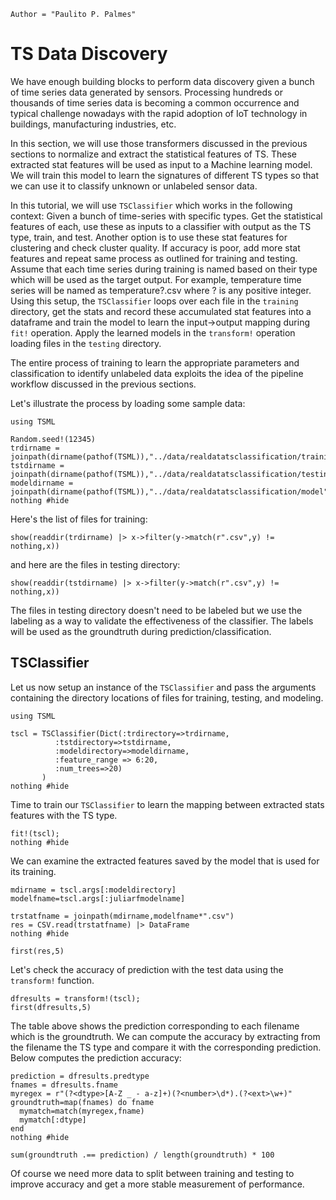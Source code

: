 ```@meta
Author = "Paulito P. Palmes"
```

# TS Data Discovery

We have enough building blocks to perform data discovery given a bunch 
of time series data generated by sensors. Processing hundreds or thousands
of time series data is becoming a common occurrence and typical challenge nowadays
with the rapid adoption of IoT technology in buildings, manufacturing industries, etc.

In this section, we will use those transformers discussed in the previous sections to normalize
and extract the statistical features of TS. These extracted stat features will be used
as input to a Machine learning model. We will train this model to learn the signatures of different
TS types so that we can use it to classify unknown or unlabeled sensor data.

In this tutorial, we will use `TSClassifier` which works in the following context: 
Given a bunch of time-series with specific types. Get the statistical features of each,
use these as inputs to a classifier with output as the TS type, train, and test. Another
option is to use these stat features for clustering and check cluster quality. If
accuracy is poor, add more stat features and repeat same process as outlined for training
and testing. Assume that each time series during training is named based on their type which will be
used as the target output. For example, temperature time series will be named as temperature?.csv
where ? is any positive integer. Using this setup, the `TSClassifier` loops over each file in the
`training` directory, get the stats and record these accumulated stat features into a dataframe
and train the model to learn the input->output mapping during `fit!` operation. Apply the learned
models in the `transform!` operation loading files in the `testing` directory.

The entire process of training to learn the appropriate parameters and classification to identify
unlabeled data exploits the idea of the pipeline workflow discussed in the previous sections.

Let's illustrate the process by loading some sample data:

```@example tsclassifier
using TSML

Random.seed!(12345)
trdirname = joinpath(dirname(pathof(TSML)),"../data/realdatatsclassification/training")
tstdirname = joinpath(dirname(pathof(TSML)),"../data/realdatatsclassification/testing")
modeldirname = joinpath(dirname(pathof(TSML)),"../data/realdatatsclassification/model")
nothing #hide
```

Here's the list of files for training:
```@example tsclassifier
show(readdir(trdirname) |> x->filter(y->match(r".csv",y) != nothing,x))
```

and here are the files in testing directory:
```@example tsclassifier
show(readdir(tstdirname) |> x->filter(y->match(r".csv",y) != nothing,x))
```

The files in testing directory doesn't need to be labeled but we use the labeling as
a way to validate the effectiveness of the classifier. The labels will be used as the
groundtruth during prediction/classification.

## TSClassifier

Let us now setup an instance of the `TSClassifier` and pass the arguments containing
the directory locations of files for training, testing, and modeling.

```@example tsclassifier
using TSML

tscl = TSClassifier(Dict(:trdirectory=>trdirname,
          :tstdirectory=>tstdirname,
          :modeldirectory=>modeldirname,
          :feature_range => 6:20,
          :num_trees=>20)
       )
nothing #hide
```

Time to train our `TSClassifier` to learn the mapping between extracted stats features with the 
TS type.

```@repl tsclassifier
fit!(tscl);
nothing #hide
```

We can examine the extracted features saved by the model that is used for its training.

```@example tsclassifier
mdirname = tscl.args[:modeldirectory]
modelfname=tscl.args[:juliarfmodelname]

trstatfname = joinpath(mdirname,modelfname*".csv")
res = CSV.read(trstatfname) |> DataFrame
nothing #hide
```

```@repl tsclassifier
first(res,5)
```

Let's check the accuracy of prediction with the test data using the `transform!` function.

```@repl tsclassifier
dfresults = transform!(tscl);
first(dfresults,5)
```
The table above shows the prediction corresponding to each filename which is the groundtruth. We can compute
the accuracy by extracting from the filename the TS type and compare it with the corresponding prediction.
Below computes the prediction accuracy:

```@example tsclassifier
prediction = dfresults.predtype
fnames = dfresults.fname
myregex = r"(?<dtype>[A-Z _ - a-z]+)(?<number>\d*).(?<ext>\w+)"
groundtruth=map(fnames) do fname
  mymatch=match(myregex,fname)
  mymatch[:dtype]
end
nothing #hide
```

```@repl tsclassifier
sum(groundtruth .== prediction) / length(groundtruth) * 100
```

Of course we need more data to split between
training and testing to improve accuracy and get a more stable measurement of performance.
